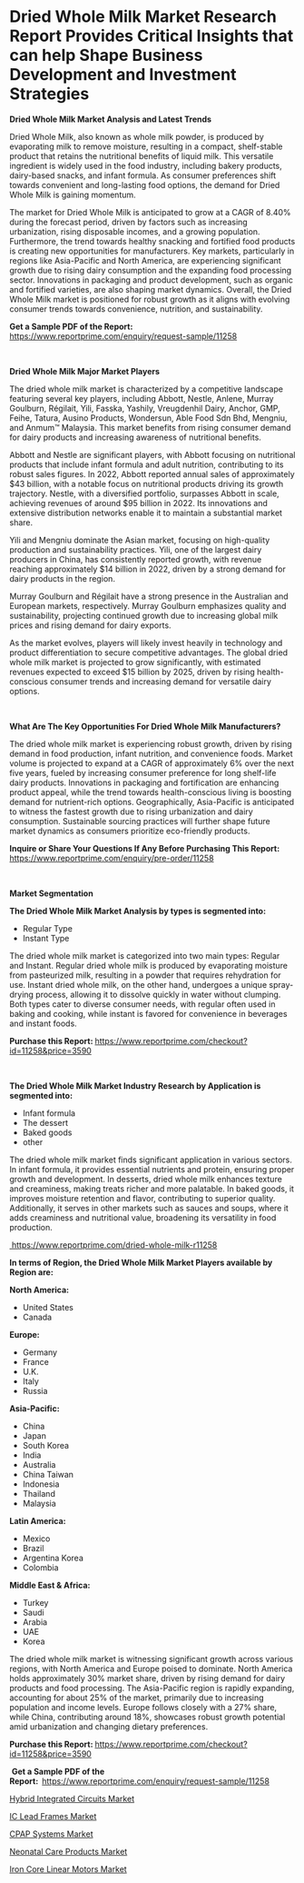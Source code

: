 <p><h1>Dried Whole Milk Market Research Report Provides Critical Insights that can help Shape Business Development and Investment Strategies</h1></p><p><strong>Dried Whole Milk Market Analysis and Latest Trends</strong></p>
<p><p>Dried Whole Milk, also known as whole milk powder, is produced by evaporating milk to remove moisture, resulting in a compact, shelf-stable product that retains the nutritional benefits of liquid milk. This versatile ingredient is widely used in the food industry, including bakery products, dairy-based snacks, and infant formula. As consumer preferences shift towards convenient and long-lasting food options, the demand for Dried Whole Milk is gaining momentum.</p><p>The market for Dried Whole Milk is anticipated to grow at a CAGR of 8.40% during the forecast period, driven by factors such as increasing urbanization, rising disposable incomes, and a growing population. Furthermore, the trend towards healthy snacking and fortified food products is creating new opportunities for manufacturers. Key markets, particularly in regions like Asia-Pacific and North America, are experiencing significant growth due to rising dairy consumption and the expanding food processing sector. Innovations in packaging and product development, such as organic and fortified varieties, are also shaping market dynamics. Overall, the Dried Whole Milk market is positioned for robust growth as it aligns with evolving consumer trends towards convenience, nutrition, and sustainability.</p></p>
<p><strong>Get a Sample PDF of the Report:&nbsp;</strong> <a href="https://www.reportprime.com/enquiry/request-sample/11258?utm_campaign=1906&utm_medium=2&utm_source=Github&utm_content=ia&utm_term=20032025&utm_id=dried-whole-milk">https://www.reportprime.com/enquiry/request-sample/11258</a></p>
<p>&nbsp;</p>
<p><strong>Dried Whole Milk Major Market Players</strong></p>
<p><p>The dried whole milk market is characterized by a competitive landscape featuring several key players, including Abbott, Nestle, Anlene, Murray Goulburn, Régilait, Yili, Fasska, Yashily, Vreugdenhil Dairy, Anchor, GMP, Feihe, Tatura, Ausino Products, Wondersun, Able Food Sdn Bhd, Mengniu, and Anmum™ Malaysia. This market benefits from rising consumer demand for dairy products and increasing awareness of nutritional benefits.</p><p>Abbott and Nestle are significant players, with Abbott focusing on nutritional products that include infant formula and adult nutrition, contributing to its robust sales figures. In 2022, Abbott reported annual sales of approximately $43 billion, with a notable focus on nutritional products driving its growth trajectory. Nestle, with a diversified portfolio, surpasses Abbott in scale, achieving revenues of around $95 billion in 2022. Its innovations and extensive distribution networks enable it to maintain a substantial market share.</p><p>Yili and Mengniu dominate the Asian market, focusing on high-quality production and sustainability practices. Yili, one of the largest dairy producers in China, has consistently reported growth, with revenue reaching approximately $14 billion in 2022, driven by a strong demand for dairy products in the region.</p><p>Murray Goulburn and Régilait have a strong presence in the Australian and European markets, respectively. Murray Goulburn emphasizes quality and sustainability, projecting continued growth due to increasing global milk prices and rising demand for dairy exports.</p><p>As the market evolves, players will likely invest heavily in technology and product differentiation to secure competitive advantages. The global dried whole milk market is projected to grow significantly, with estimated revenues expected to exceed $15 billion by 2025, driven by rising health-conscious consumer trends and increasing demand for versatile dairy options.</p></p>
<p>&nbsp;</p>
<p><strong>What Are The Key Opportunities For Dried Whole Milk Manufacturers?</strong></p>
<p><p>The dried whole milk market is experiencing robust growth, driven by rising demand in food production, infant nutrition, and convenience foods. Market volume is projected to expand at a CAGR of approximately 6% over the next five years, fueled by increasing consumer preference for long shelf-life dairy products. Innovations in packaging and fortification are enhancing product appeal, while the trend towards health-conscious living is boosting demand for nutrient-rich options. Geographically, Asia-Pacific is anticipated to witness the fastest growth due to rising urbanization and dairy consumption. Sustainable sourcing practices will further shape future market dynamics as consumers prioritize eco-friendly products.</p></p>
<p><strong>Inquire or Share Your Questions If Any Before Purchasing This Report:</strong> <a href="https://www.reportprime.com/enquiry/pre-order/11258?utm_campaign=1906&utm_medium=2&utm_source=Github&utm_content=ia&utm_term=20032025&utm_id=dried-whole-milk">https://www.reportprime.com/enquiry/pre-order/11258</a></p>
<p>&nbsp;</p>
<p><strong>Market Segmentation</strong></p>
<p><strong>The Dried Whole Milk Market Analysis by types is segmented into:</strong></p>
<p><ul><li>Regular Type</li><li>Instant Type</li></ul></p>
<p><p>The dried whole milk market is categorized into two main types: Regular and Instant. Regular dried whole milk is produced by evaporating moisture from pasteurized milk, resulting in a powder that requires rehydration for use. Instant dried whole milk, on the other hand, undergoes a unique spray-drying process, allowing it to dissolve quickly in water without clumping. Both types cater to diverse consumer needs, with regular often used in baking and cooking, while instant is favored for convenience in beverages and instant foods.</p></p>
<p><strong>Purchase this Report:&nbsp;</strong><a href="https://www.reportprime.com/checkout?id=11258&price=3590&utm_campaign=1906&utm_medium=2&utm_source=Github&utm_content=ia&utm_term=20032025&utm_id=dried-whole-milk">https://www.reportprime.com/checkout?id=11258&price=3590</a></p>
<p>&nbsp;</p>
<p><strong>The Dried Whole Milk Market Industry Research by Application is segmented into:</strong></p>
<p><ul><li>Infant formula</li><li>The dessert</li><li>Baked goods</li><li>other</li></ul></p>
<p><p>The dried whole milk market finds significant application in various sectors. In infant formula, it provides essential nutrients and protein, ensuring proper growth and development. In desserts, dried whole milk enhances texture and creaminess, making treats richer and more palatable. In baked goods, it improves moisture retention and flavor, contributing to superior quality. Additionally, it serves in other markets such as sauces and soups, where it adds creaminess and nutritional value, broadening its versatility in food production.</p></p>
<p><a href="https://www.reportprime.com/dried-whole-milk-r11258?utm_campaign=1906&utm_medium=2&utm_source=Github&utm_content=ia&utm_term=20032025&utm_id=dried-whole-milk">&nbsp;https://www.reportprime.com/dried-whole-milk-r11258</a></p>
<p><strong>In terms of Region, the Dried Whole Milk Market Players available by Region are:</strong></p>
<p>
    <p> <strong> North America: </strong>
        <ul>
            <li>United States</li>
            <li>Canada</li>
        </ul>
        </p> 
    <p> <strong> Europe: </strong>
        <ul>
            <li>Germany</li>
            <li>France</li>
            <li>U.K.</li>
            <li>Italy</li>
            <li>Russia</li>
        </ul>
        </p> 
    <p> <strong> Asia-Pacific: </strong>
        <ul>
            <li>China</li>
            <li>Japan</li>
            <li>South Korea</li>
            <li>India</li>
            <li>Australia</li>
            <li>China Taiwan</li>
            <li>Indonesia</li>
            <li>Thailand</li>
            <li>Malaysia</li>
        </ul>
        </p> 
    <p> <strong> Latin America: </strong>
        <ul>
            <li>Mexico</li>
            <li>Brazil</li>
            <li>Argentina Korea</li>
            <li>Colombia</li>
        </ul>
        </p> 
    <p> <strong> Middle East & Africa: </strong>
        <ul>
            <li>Turkey</li>
            <li>Saudi</li>
            <li>Arabia</li>
            <li>UAE</li>
            <li>Korea</li>
        </ul>
    </p>
    </p>
<p><p>The dried whole milk market is witnessing significant growth across various regions, with North America and Europe poised to dominate. North America holds approximately 30% market share, driven by rising demand for dairy products and food processing. The Asia-Pacific region is rapidly expanding, accounting for about 25% of the market, primarily due to increasing population and income levels. Europe follows closely with a 27% share, while China, contributing around 18%, showcases robust growth potential amid urbanization and changing dietary preferences.</p></p>
<p><strong>Purchase this Report: </strong><a href="https://www.reportprime.com/checkout?id=11258&price=3590&utm_campaign=1906&utm_medium=2&utm_source=Github&utm_content=ia&utm_term=20032025&utm_id=dried-whole-milk">https://www.reportprime.com/checkout?id=11258&price=3590</a></p>
<p>&nbsp;<strong>Get a Sample PDF of the Report:&nbsp;&nbsp;</strong><a href="https://www.reportprime.com/enquiry/request-sample/11258?utm_campaign=1906&utm_medium=2&utm_source=Github&utm_content=ia&utm_term=20032025&utm_id=dried-whole-milk">https://www.reportprime.com/enquiry/request-sample/11258</a></p>
<p><strong></strong></p>
<p><p><a href="https://github.com/avikalitesjj/Market-Research-Report-List-1/blob/main/hybrid-integrated-circuits-market.md?utm_campaign=1906&utm_medium=2&utm_source=Github&utm_content=ia&utm_term=20032025&utm_id=dried-whole-milk">Hybrid Integrated Circuits Market</a></p><p><a href="https://github.com/pomasifilo/Market-Research-Report-List-1/blob/main/ic-lead-frames-market.md?utm_campaign=1906&utm_medium=2&utm_source=Github&utm_content=ia&utm_term=20032025&utm_id=dried-whole-milk">IC Lead Frames Market</a></p><p><a href="https://github.com/nontoengolo/Market-Research-Report-List-1/blob/main/cpap-systems-market.md?utm_campaign=1906&utm_medium=2&utm_source=Github&utm_content=ia&utm_term=20032025&utm_id=dried-whole-milk">CPAP Systems Market</a></p><p><a href="https://github.com/amramcocosxa/Market-Research-Report-List-1/blob/main/neonatal-care-products-market.md?utm_campaign=1906&utm_medium=2&utm_source=Github&utm_content=ia&utm_term=20032025&utm_id=dried-whole-milk">Neonatal Care Products Market</a></p><p><a href="https://github.com/ceneabiruk11/Market-Research-Report-List-1/blob/main/iron-core-linear-motors-market.md?utm_campaign=1906&utm_medium=2&utm_source=Github&utm_content=ia&utm_term=20032025&utm_id=dried-whole-milk">Iron Core Linear Motors Market</a></p></p>